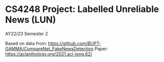 # CS4248 Project: Labelled Unreliable News (LUN)
AY22/23 Semester 2

Based on data from: https://github.com/BUPT-GAMMA/CompareNet_FakeNewsDetection
Paper: https://aclanthology.org/2021.acl-long.62/

